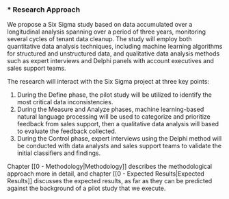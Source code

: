 ### * Research Approach

We propose a Six Sigma study based on data accumulated over a longitudinal analysis spanning over a period of three years, monitoring several cycles of tenant data cleanup. The study will employ both quantitative data analysis techniques, including machine learning algorithms for structured and unstructured data, and qualitative data analysis methods such as expert interviews and Delphi panels with account executives and sales support teams.

The research will interact with the Six Sigma project at three key points:

1. During the Define phase, the pilot study will be utilized to identify the most critical data inconsistencies.
2. During the Measure and Analyze phases, machine learning-based natural language processing will be used to categorize and prioritize feedback from sales support, then a qualitative data analysis will based to evaluate the feedback collected.
3. During the Control phase, expert interviews using the Delphi method will be conducted with data analysts and sales support teams to validate the initial classifiers and findings.

Chapter [[0 - Methodology|Methodology]] describes the methodological approach more in detail, and chapter [[0 - Expected Results|Expected Results]] discusses the expected results, as far as they can be predicted against the background of a pilot study that we execute.
